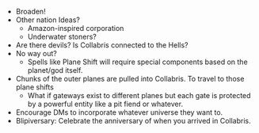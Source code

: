 - Broaden!
- Other nation Ideas?
	- Amazon-inspired corporation
	- Underwater stoners?
- Are there devils? Is Collabris connected to the Hells?
- No way out?
	- Spells like Plane Shift will require special components based on the planet/god itself.
- Chunks of the outer planes are pulled into Collabris. To travel to those plane shifts
	- What if gateways exist to different planes but each gate is protected by a powerful entity like a pit fiend or whatever.
- Encourage DMs to incorporate whatever universe they want to.
- Blipiversary: Celebrate the anniversary of when you arrived in Collabris.